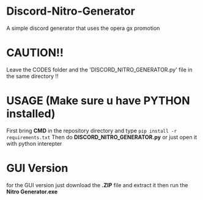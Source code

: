 # Discord-Nitro-Generator
A simple discord generator that uses the opera gx promotion
# CAUTION!!
Leave the CODES folder and the 'DISCORD_NITRO_GENERATOR.py' file in the same directory !!
# USAGE (Make sure u have __PYTHON__ installed)
First bring __CMD__ in the repository directory and type `pip install -r requirements.txt`
Then do __DISCORD_NITRO_GENERATOR.py__ or just open it with python interepter 
# GUI Version
for the GUI version just download the __.ZIP__ file and extract it
then run the __Nitro Generator.exe__
